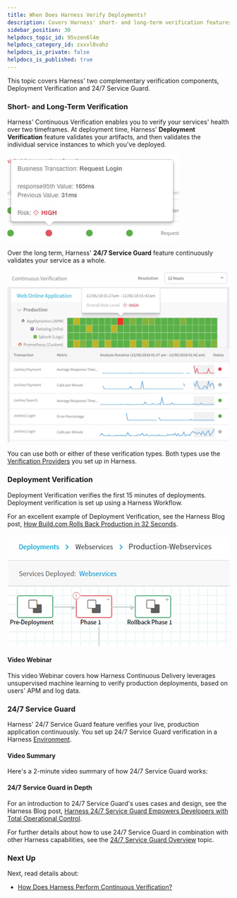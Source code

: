 ```yaml
---
title: When Does Harness Verify Deployments?
description: Covers Harness' short- and long-term verification features --  Deployment Verification and 24/7 Service Guard.
sidebar_position: 30
helpdocs_topic_id: 95vzen6l4m
helpdocs_category_id: zxxvl8vahz
helpdocs_is_private: false
helpdocs_is_published: true
---
```


This topic covers Harness' two complementary verification components, Deployment Verification and 24/7 Service Guard.


### Short- and Long-Term Verification

Harness' Continuous Verification enables you to verify your services' health over two timeframes. At deployment time, Harness' **Deployment Verification** feature validates your artifacts, and then validates the individual service instances to which you've deployed.

![](./static/when-verify-00.png)

Over the long term, Harness' **24/7 Service Guard** feature continuously validates your service as a whole.

![](./static/when-verify-01.png)

You can use both or either of these verification types. Both types use the [Verification Providers](cv-providers.md) you set up in Harness.


### Deployment Verification

Deployment Verification verifies the first 15 minutes of deployments. Deployment verification is set up using a Harness Workflow.

For an excellent example of Deployment Verification, see the Harness Blog post, [How Build.com Rolls Back Production in 32 Seconds](https://harness.io/customers/case-studies/automated-ci-cd-rollback/).

![](./static/when-verify-02.png)

#### Video Webinar

This video Webinar covers how Harness Continuous Delivery leverages unsupervised machine learning to verify production deployments, based on users' APM and log data.

<!-- Video:
https://harness-1.wistia.com/medias/rpv5vwzpxz-->
<docvideo src="https://www.youtube.com/embed/ZO5otWQ4PIc" />


### 24/7 Service Guard

Harness' 24/7 Service Guard feature verifies your live, production application continuously. You set up 24/7 Service Guard verification in a Harness [Environment](https://docs.harness.io/article/n39w05njjv-environment-configuration).

#### Video Summary

Here's a 2-minute video summary of how 24/7 Service Guard works:

<!-- Video:
https://harness-1.wistia.com/medias/rpv5vwzpxz-->
<docvideo src="https://www.youtube.com/embed/yi8J4nZAXxw" />


#### 24/7 Service Guard in Depth

For an introduction to 24/7 Service Guard's uses cases and design, see the Harness Blog post, [Harness 24/7 Service Guard Empowers Developers with Total Operational Control](http://www.harness.io/blog/harness-24-7-service-guard).

For further details about how to use 24/7 Service Guard in combination with other Harness capabilities, see the [24/7 Service Guard Overview](24-7-service-guard-overview.md) topic.


### Next Up

Next, read details about:

* [How Does Harness Perform Continuous Verification?](how-cv.md)

